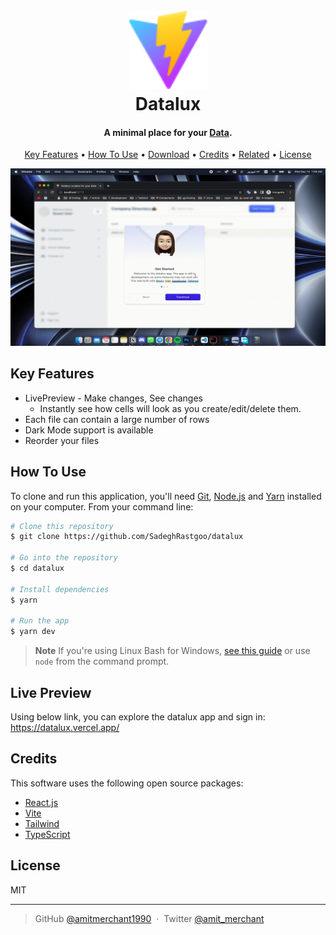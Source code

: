 
<h1 align="center">
  <br>
  <a href="https://github.com/SadeghRastgoo/datalux"><img src="./public/vite.svg" alt="vite logo" width="125"></a>
  <br>
  Datalux
  <br>
</h1>

<h4 align="center">A minimal place for your <a href="#">Data</a>.</h4>

<p align="center">
  <a href="#key-features">Key Features</a> •
  <a href="#how-to-use">How To Use</a> •
  <a href="#download">Download</a> •
  <a href="#credits">Credits</a> •
  <a href="#related">Related</a> •
  <a href="#license">License</a>
</p>

<img src="./app-preview.gif" />

## Key Features

* LivePreview - Make changes, See changes
  - Instantly see how cells will look as you create/edit/delete them.
* Each file can contain a large number of rows
* Dark Mode support is available 
* Reorder your files

## How To Use

To clone and run this application, you'll need [Git](https://git-scm.com), [Node.js](https://nodejs.org/en/download/) and [Yarn](https://classic.yarnpkg.com/lang/en/docs/install/) installed on your computer. From your command line:

```bash
# Clone this repository
$ git clone https://github.com/SadeghRastgoo/datalux

# Go into the repository
$ cd datalux

# Install dependencies
$ yarn

# Run the app
$ yarn dev
```

> **Note**
> If you're using Linux Bash for Windows, [see this guide](https://www.howtogeek.com/261575/how-to-run-graphical-linux-desktop-applications-from-windows-10s-bash-shell/) or use `node` from the command prompt.


## Live Preview

Using below link, you can explore the datalux app and sign in:
https://datalux.vercel.app/

## Credits

This software uses the following open source packages:

- [React.js](https://reactjs.org/)
- [Vite](https://vitejs.dev/)
- [Tailwind](https://tailwindcss.com/)
- [TypeScript](https://www.typescriptlang.org/)

## License

MIT

---

> GitHub [@amitmerchant1990](https://github.com/sadeghrastgoo) &nbsp;&middot;&nbsp;
> Twitter [@amit_merchant](https://twitter.com/sadeeeegh)

